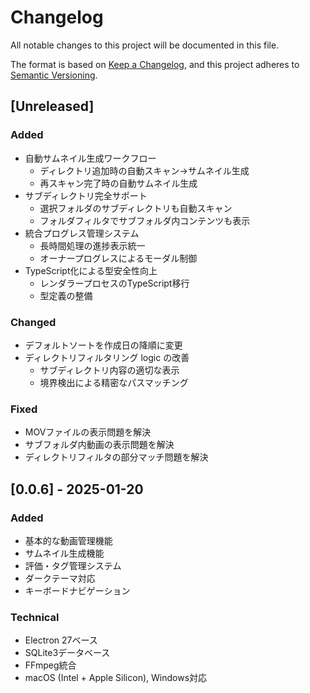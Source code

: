# Changelog

All notable changes to this project will be documented in this file.

The format is based on [Keep a Changelog](https://keepachangelog.com/en/1.0.0/),
and this project adheres to [Semantic Versioning](https://semver.org/spec/v2.0.0.html).

## [Unreleased]

### Added
- 自動サムネイル生成ワークフロー
  - ディレクトリ追加時の自動スキャン→サムネイル生成
  - 再スキャン完了時の自動サムネイル生成
- サブディレクトリ完全サポート
  - 選択フォルダのサブディレクトリも自動スキャン
  - フォルダフィルタでサブフォルダ内コンテンツも表示
- 統合プログレス管理システム
  - 長時間処理の進捗表示統一
  - オーナープログレスによるモーダル制御
- TypeScript化による型安全性向上
  - レンダラープロセスのTypeScript移行
  - 型定義の整備

### Changed
- デフォルトソートを作成日の降順に変更
- ディレクトリフィルタリング logic の改善
  - サブディレクトリ内容の適切な表示
  - 境界検出による精密なパスマッチング

### Fixed
- MOVファイルの表示問題を解決
- サブフォルダ内動画の表示問題を解決
- ディレクトリフィルタの部分マッチ問題を解決

## [0.0.6] - 2025-01-20

### Added
- 基本的な動画管理機能
- サムネイル生成機能
- 評価・タグ管理システム
- ダークテーマ対応
- キーボードナビゲーション

### Technical
- Electron 27ベース
- SQLite3データベース
- FFmpeg統合
- macOS (Intel + Apple Silicon), Windows対応
